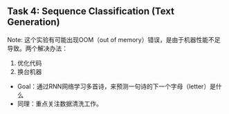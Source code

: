 ## Task 4: Sequence Classification (Text Generation)
Note: 这个实验有可能出现OOM（out of memory）错误，是由于机器性能不足导致。两个解决办法：
1. 优化代码
2. 换台机器

- Goal：通过RNN网络学习多首诗，来预测一句诗的下一个字母（letter）是什么
- 同理：重点关注数据清洗工作。
